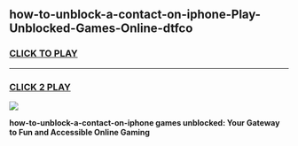 
## how-to-unblock-a-contact-on-iphone-Play-Unblocked-Games-Online-dtfco
<h3>
<a href="https://premium76.site?title=how-to-unblock-a-contact-on-iphone&ref=25A">CLICK TO PLAY</a></h3>
<hr>

<h3>
<a href="https://premium76.site?title=how-to-unblock-a-contact-on-iphone&ref=25A">CLICK 2 PLAY</a>
  
</h3>

<a href="https://premium76.site?title=how-to-unblock-a-contact-on-iphone&ref=25A"><img src="https://clearcache.store/games.png"></a>


**how-to-unblock-a-contact-on-iphone games unblocked: Your Gateway to Fun and Accessible Online Gaming**
